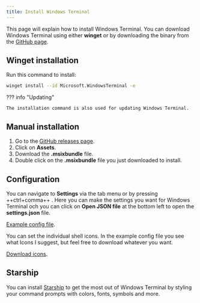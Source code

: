 ```yaml
---
title: Install Windows Terminal
---
```


This page will explain how to install Windows Terminal. You can download Windows Terminal using either **winget** or by downloading the binary from the [GitHub page](https://github.com/microsoft/terminal).

## Winget installation

Run this command to install:

```bash
winget install --id Microsoft.WindowsTerminal -e
```

??? info "Updating"
	
	The installation command is also used for updating Windows Terminal.

## Manual installation

1. Go to the [GitHub releases page](https://github.com/microsoft/terminal/releases).
1. Click on **Assets**.
1. Download the **.msixbundle** file.
1. Double click on the **.msixbundle** file you just downloaded to install.

## Configuration

You can navigate to **Settings** via the tab menu or by pressing ++ctrl+comma++ . Here you can make the settings you want for Windows Terminal och you can click on **Open JSON file** at the bottom left to open the **settings.json** file.

[Example config file](https://github.com/jonasbirkelof/jonasbirkelof.github.io/files/windows-terminal/windows-terminal-settings.json).

You can set the individual shell icons. In the example config file you see what Icons I suggest, but feel free to download whatever you want.

[Download icons](https://icons8.com/icons).

## Starship

You can install [Starship](/tech/windows/install-starship) to get the most out of Windows Terminal by styling your command prompts with colors, fonts, symbols and more.